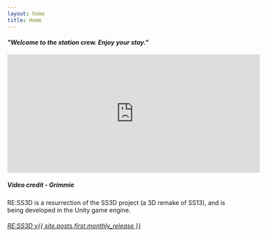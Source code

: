 ```yaml
---
layout: home
title: Home
---
```


<centred><h4><i>"Welcome to the station crew. Enjoy your stay."</i></h4></centred>

<div>
    <iframe class="video" width="580px" height="272px" src="https://www.youtube-nocookie.com/embed/uzLdgxOBPrc" frameborder="0" allow="accelerometer; autoplay; encrypted-media; gyroscope; picture-in-picture" allowfullscreen></iframe>
    <h5><i>Video credit - Grimmie</i></h5>
</div>

RE:SS3D is a resurrection of the SS3D project (a 3D remake of SS13), and is being developed in the Unity game engine.

<centred>
    <h6>
        <u><a href="{{ site.github_game_url }}/releases/download/{{ site.posts.first.monthly_release }}/RESS3D_{{ site.posts.first.monthly_release }}.zip" target="_blank">RE:SS3D v{{ site.posts.first.monthly_release }}</a></u>
    </h6>
</centred>
